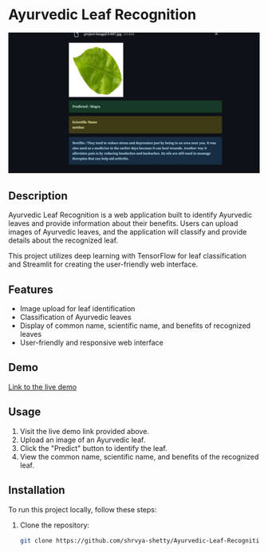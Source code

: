 # Ayurvedic Leaf Recognition

![DEMO](<Screenshot 2023-09-23 210053.png>)


## Description

Ayurvedic Leaf Recognition is a web application built to identify Ayurvedic leaves and provide information about their benefits. Users can upload images of Ayurvedic leaves, and the application will classify and provide details about the recognized leaf.

This project utilizes deep learning with TensorFlow for leaf classification and Streamlit for creating the user-friendly web interface.

## Features

- Image upload for leaf identification
- Classification of Ayurvedic leaves
- Display of common name, scientific name, and benefits of recognized leaves
- User-friendly and responsive web interface

## Demo

[Link to the live demo](<Add your live demo link here>)

## Usage

1. Visit the live demo link provided above.
2. Upload an image of an Ayurvedic leaf.
3. Click the "Predict" button to identify the leaf.
4. View the common name, scientific name, and benefits of the recognized leaf.

## Installation

To run this project locally, follow these steps:

1. Clone the repository:

   ```bash
   git clone https://github.com/shrvya-shetty/Ayurvedic-Leaf-Recognition.git


